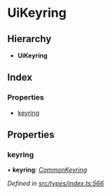 # UiKeyring

## Hierarchy

* **UiKeyring**

## Index

### Properties

* [keyring](uikeyring.md#keyring)

## Properties

### keyring

• **keyring**: [_CommonKeyring_](../globals.md#commonkeyring)

_Defined in_ [_src/types/index.ts:566_](https://github.com/PolymathNetwork/polymesh-sdk/blob/56921667/src/types/index.ts#L566)

